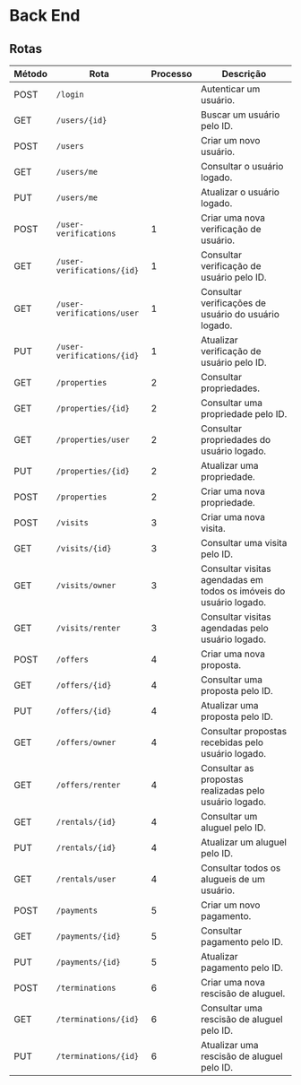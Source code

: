 # Back End

## Rotas

| Método | Rota                       | Processo | Descrição                                                          |
| ------ | -------------------------- | -------- | ------------------------------------------------------------------ |
| POST   | `/login`                   |          | Autenticar um usuário.                                             |
| GET    | `/users/{id}`              |          | Buscar um usuário pelo ID.                                         |
| POST   | `/users`                   |          | Criar um novo usuário.                                             |
| GET    | `/users/me`                |          | Consultar o usuário logado.                                        |
| PUT    | `/users/me`                |          | Atualizar o usuário logado.                                        |
| POST   | `/user-verifications`      | 1        | Criar uma nova verificação de usuário.                             |
| GET    | `/user-verifications/{id}` | 1        | Consultar verificação de usuário pelo ID.                          |
| GET    | `/user-verifications/user` | 1        | Consultar verificações de usuário do usuário logado.               |
| PUT    | `/user-verifications/{id}` | 1        | Atualizar verificação de usuário pelo ID.                          |
| GET    | `/properties`              | 2        | Consultar propriedades.                                            |
| GET    | `/properties/{id}`         | 2        | Consultar uma propriedade pelo ID.                                 |
| GET    | `/properties/user`         | 2        | Consultar propriedades do usuário logado.                          |
| PUT    | `/properties/{id}`         | 2        | Atualizar uma propriedade.                                         |
| POST   | `/properties`              | 2        | Criar uma nova propriedade.                                        |
| POST   | `/visits`                  | 3        | Criar uma nova visita.                                             |
| GET    | `/visits/{id}`             | 3        | Consultar uma visita pelo ID.                                      |
| GET    | `/visits/owner`            | 3        | Consultar visitas agendadas em todos os imóveis do usuário logado. |
| GET    | `/visits/renter`           | 3        | Consultar visitas agendadas pelo usuário logado.                   |
| POST   | `/offers`                  | 4        | Criar uma nova proposta.                                           |
| GET    | `/offers/{id}`             | 4        | Consultar uma proposta pelo ID.                                    |
| PUT    | `/offers/{id}`             | 4        | Atualizar uma proposta pelo ID.                                    |
| GET    | `/offers/owner`            | 4        | Consultar propostas recebidas pelo usuário logado.                 |
| GET    | `/offers/renter`           | 4        | Consultar as propostas realizadas pelo usuário logado.             |
| GET    | `/rentals/{id}`            | 4        | Consultar um aluguel pelo ID.                                      |
| PUT    | `/rentals/{id}`            | 4        | Atualizar um aluguel pelo ID.                                      |
| GET    | `/rentals/user`            | 4        | Consultar todos os alugueis de um usuário.                         |
| POST   | `/payments`                | 5        | Criar um novo pagamento.                                           |
| GET    | `/payments/{id}`           | 5        | Consultar pagamento pelo ID.                                       |
| PUT    | `/payments/{id}`           | 5        | Atualizar pagamento pelo ID.                                       |
| POST   | `/terminations`            | 6        | Criar uma nova rescisão de aluguel.                                |
| GET    | `/terminations/{id}`       | 6        | Consultar uma rescisão de aluguel pelo ID.                         |
| PUT    | `/terminations/{id}`       | 6        | Atualizar uma rescisão de aluguel pelo ID.                         |
